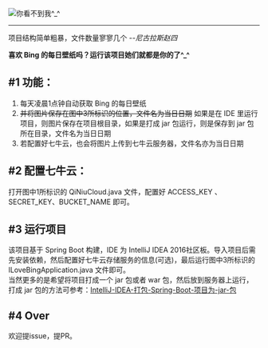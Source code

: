 ![你看不到我^_^](http://xiaosongfu-github.nos-eastchina1.126.net/ilovebing.jpg)

---  

>  
项目结构简单粗暴，文件数量寥寥几个   *--尼古拉斯赵四*  

**喜欢 Bing 的每日壁纸吗？运行该项目她们就都是你的了^_^**  

## #1 功能：  
1. 每天凌晨1点钟自动获取 Bing 的每日壁纸  
2. ~~并将图片保存在图中3所标识的位置，文件名为当日日期~~ 如果是在 IDE 里运行项目，则图片保存在项目根目录，如果是打成 jar 包运行，则是保存到 jar 包所在目录，文件名为当日日期
3. 若配置好七牛云，也会将图片上传到七牛云服务器，文件名亦为当日日期  

## #2 配置七牛云：  
打开图中1所标识的 QiNiuCloud.java 文件，配置好 ACCESS_KEY 、SECRET_KEY、BUCKET_NAME 即可。  

## #3 运行项目  
该项目基于 Spring Boot 构建，IDE 为 IntelliJ IDEA 2016社区板。导入项目后需先安装依赖，然后配置好七牛云存储服务的信息(可选)，最后运行图中3所标识的 ILoveBingApplication.java 文件即可。  
当然更多的是希望将项目打成一个 jar 包或者 war 包，然后放到服务器上运行，打成 jar 包的方法可参考：[IntelliJ-IDEA-打包-Spring-Boot-项目为-jar-包](https://fuxiaosong.cn/2016/12/15/IntelliJ-IDEA-打包-Spring-Boot-项目为-jar-包/)  

## #4 Over
欢迎提issue，提PR。
